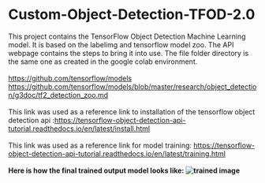 # Custom-Object-Detection-TFOD-2.0 
This project contains the TensorFlow Object Detection Machine Learning model.
It is based on the labelimg and tensorflow model zoo. 
The API webpage contains the steps to bring it into use. 
The file folder directory is the same one as created in the google colab environment.<br><br>
https://github.com/tensorflow/models
https://github.com/tensorflow/models/blob/master/research/object_detection/g3doc/tf2_detection_zoo.md
<br><br>
This link was used as a reference link to installation of the tensorflow object detection api :https://tensorflow-object-detection-api-tutorial.readthedocs.io/en/latest/install.html
<br>
<br>
This link was used as a reference link for model training: https://tensorflow-object-detection-api-tutorial.readthedocs.io/en/latest/training.html
<br><b><br>
Here is how the final trained output model looks like:
![trained image](https://user-images.githubusercontent.com/100400706/208668797-061ea379-05c4-4cf5-91ce-965bd842e6d6.png)

